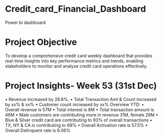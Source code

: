 # Credit_card_Financial_Dashboard
Power bi dashboard
# Project Objective
To develop a comprehensive credit card weekly dashboard that provides real-time insights into key performance metrics and trends, enabling stakeholders to monitor and analyze credit card operations effectively.

# Project Insights- Week 53 (31st Dec) 
• Revenue increased by 28.8%, 
• Total Transaction Amt & Count increased by xx% & xx%
• Customer count increased by xx%
Overview YTD:
• Overall revenue is 57M
• Total interest is 8M
• Total transaction amount is 46M
• Male customers are contributing more in revenue 31M, female 26M
• Blue & Silver credit card are contributing to 93% of overall 
transactions
• TX, NY & CA is contributing to 68%
• Overall Activation rate is 57.5%
• Overall Delinquent rate is 6.06%
